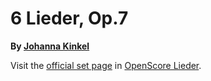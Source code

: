 
# 6 Lieder, Op.7

__By [Johanna Kinkel](..)__

Visit the [official set page] in [OpenScore Lieder].

[official set page]: https://musescore.com/openscore-lieder-corpus/sets/5103022
[OpenScore Lieder]: https://musescore.com/openscore-lieder-corpus

